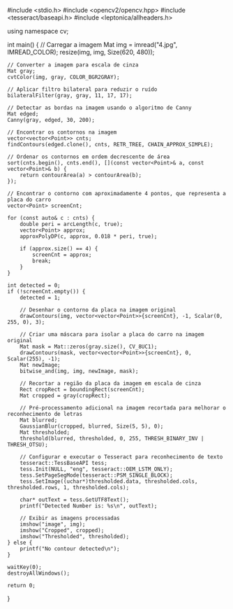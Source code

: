 #include <stdio.h>
#include <opencv2/opencv.hpp>
#include <tesseract/baseapi.h>
#include <leptonica/allheaders.h>

using namespace cv;

int main() {
    // Carregar a imagem
    Mat img = imread("4.jpg", IMREAD_COLOR);
    resize(img, img, Size(620, 480));

    // Converter a imagem para escala de cinza
    Mat gray;
    cvtColor(img, gray, COLOR_BGR2GRAY);

    // Aplicar filtro bilateral para reduzir o ruído
    bilateralFilter(gray, gray, 11, 17, 17);

    // Detectar as bordas na imagem usando o algoritmo de Canny
    Mat edged;
    Canny(gray, edged, 30, 200);

    // Encontrar os contornos na imagem
    vector<vector<Point>> cnts;
    findContours(edged.clone(), cnts, RETR_TREE, CHAIN_APPROX_SIMPLE);

    // Ordenar os contornos em ordem decrescente de área
    sort(cnts.begin(), cnts.end(), [](const vector<Point>& a, const vector<Point>& b) {
        return contourArea(a) > contourArea(b);
    });

    // Encontrar o contorno com aproximadamente 4 pontos, que representa a placa do carro
    vector<Point> screenCnt;

    for (const auto& c : cnts) {
        double peri = arcLength(c, true);
        vector<Point> approx;
        approxPolyDP(c, approx, 0.018 * peri, true);

        if (approx.size() == 4) {
            screenCnt = approx;
            break;
        }
    }

    int detected = 0;
    if (!screenCnt.empty()) {
        detected = 1;

        // Desenhar o contorno da placa na imagem original
        drawContours(img, vector<vector<Point>>{screenCnt}, -1, Scalar(0, 255, 0), 3);

        // Criar uma máscara para isolar a placa do carro na imagem original
        Mat mask = Mat::zeros(gray.size(), CV_8UC1);
        drawContours(mask, vector<vector<Point>>{screenCnt}, 0, Scalar(255), -1);
        Mat newImage;
        bitwise_and(img, img, newImage, mask);

        // Recortar a região da placa da imagem em escala de cinza
        Rect cropRect = boundingRect(screenCnt);
        Mat cropped = gray(cropRect);

        // Pré-processamento adicional na imagem recortada para melhorar o reconhecimento de letras
        Mat blurred;
        GaussianBlur(cropped, blurred, Size(5, 5), 0);
        Mat thresholded;
        threshold(blurred, thresholded, 0, 255, THRESH_BINARY_INV | THRESH_OTSU);

        // Configurar e executar o Tesseract para reconhecimento de texto
        tesseract::TessBaseAPI tess;
        tess.Init(NULL, "eng", tesseract::OEM_LSTM_ONLY);
        tess.SetPageSegMode(tesseract::PSM_SINGLE_BLOCK);
        tess.SetImage((uchar*)thresholded.data, thresholded.cols, thresholded.rows, 1, thresholded.cols);

        char* outText = tess.GetUTF8Text();
        printf("Detected Number is: %s\n", outText);

        // Exibir as imagens processadas
        imshow("image", img);
        imshow("Cropped", cropped);
        imshow("Thresholded", thresholded);
    } else {
        printf("No contour detected\n");
    }

    waitKey(0);
    destroyAllWindows();

    return 0;
}
